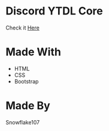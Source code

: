 # Discord YTDL Core

Check it [Here](https://ytdl.snowflakedev.xyz "https://ytdl.snowflakedev.xyz")

# Made With
- HTML
- CSS
- Bootstrap

# Made By
Snowflake107

